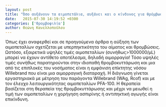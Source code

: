 ```yaml
---
layout: post
title: "Όσο αυξάνουν τα αιμοπετάλια, αυξάνει και ο κίνδυνος για θρόμβωση;"
date:   2015-07-30 14:19:52 +0300
categories: ['Θρομβοφιλία']
author: Θεώνη Κανελλοπούλου
---
```


Όπως έχει αναφερθεί και σε προηγούμενα άρθρα η αύξηση των αιμοπεταλίων σχετίζεται με υπερπηκτικότητα του αίματος και θρομβώσεις. Ωστόσο, εξαιρετικά υψηλές τιμές αιμοπεταλίων (συνήθως\>1000000/μL) μπορεί να έχουν αντίθετο αποτέλεσμα, δηλαδή αιμορραγία! Τόσο υψηλές τιμές συνήθως παρατηρούνται στην ιδιοπαθή θρομβοκυττάρωση και μια από τις επιπλοκές του νοσήματος είναι η εμφάνιση επίκτητης νόσου Willebrand που είναι μια αιμορραγική διαταραχή. Η διάγνωση γίνεται εργαστηριακά με μέτρηση του παράγοντα Willebrand (WAg, Rcof) και με τον έλεγχο λειτουργικότητας αιμοπεταλίων PFA-100. Η θεραπεία βασίζεται στη θεραπεία της θρομβοκυττάρωσης και μέχρι να μειωθεί η τιμή των αιμοπεταλίων η χορήγηση ασπιρίνης ή αντιπηκτική αγωγής είναι επικίνδυνη.
<!--break-->

